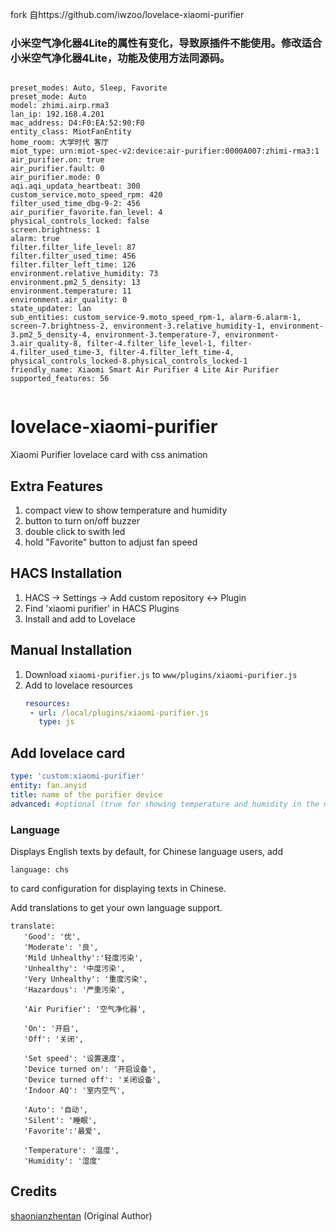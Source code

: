 fork 自https://github.com/iwzoo/lovelace-xiaomi-purifier

###  小米空气净化器4Lite的属性有变化，导致原插件不能使用。修改适合小米空气净化器4Lite，功能及使用方法同源码。


```angular2html

preset_modes: Auto, Sleep, Favorite
preset_mode: Auto
model: zhimi.airp.rma3
lan_ip: 192.168.4.201
mac_address: D4:F0:EA:52:90:F0
entity_class: MiotFanEntity
home_room: 大学时代 客厅
miot_type: urn:miot-spec-v2:device:air-purifier:0000A007:zhimi-rma3:1
air_purifier.on: true
air_purifier.fault: 0
air_purifier.mode: 0
aqi.aqi_updata_heartbeat: 300
custom_service.moto_speed_rpm: 420
filter_used_time_dbg-9-2: 456
air_purifier_favorite.fan_level: 4
physical_controls_locked: false
screen.brightness: 1
alarm: true
filter.filter_life_level: 87
filter.filter_used_time: 456
filter.filter_left_time: 126
environment.relative_humidity: 73
environment.pm2_5_density: 13
environment.temperature: 11
environment.air_quality: 0
state_updater: lan
sub_entities: custom_service-9.moto_speed_rpm-1, alarm-6.alarm-1, screen-7.brightness-2, environment-3.relative_humidity-1, environment-3.pm2_5_density-4, environment-3.temperature-7, environment-3.air_quality-8, filter-4.filter_life_level-1, filter-4.filter_used_time-3, filter-4.filter_left_time-4, physical_controls_locked-8.physical_controls_locked-1
friendly_name: Xiaomi Smart Air Purifier 4 Lite Air Purifier
supported_features: 56


```


# lovelace-xiaomi-purifier
Xiaomi Purifier lovelace card with css animation

## Extra Features
1. compact view to show temperature and humidity 
1. button to turn on/off buzzer
1. double click to swith led 
1. hold "Favorite" button to adjust fan speed


## HACS Installation
1. HACS -> Settings -> Add custom repository <-> Plugin
2. Find 'xiaomi purifier' in HACS Plugins
3. Install and add to Lovelace

## Manual Installation
1. Download `xiaomi-purifier.js` to `www/plugins/xiaomi-purifier.js`
1. Add to lovelace resources
   ``` yaml
   resources:
    - url: /local/plugins/xiaomi-purifier.js
      type: js
   ```
## Add lovelace card 
  ``` yaml
  type: 'custom:xiaomi-purifier'
  entity: fan.anyid
  title: name of the purifier device
  advanced: #optional (true for showing temperature and humidity in the middle, otherwise shows in green panel)
  ```
  
### Language 
Displays English texts by default, for Chinese language users, add 
```
language: chs
``` 
to card configuration for displaying texts in Chinese.

Add translations to get your own language support. 
``` 
translate: 
   'Good': '优',
   'Moderate': '良',
   'Mild Unhealthy':'轻度污染',
   'Unhealthy': '中度污染',
   'Very Unhealthy': '重度污染',
   'Hazardous': '严重污染',

   'Air Purifier': '空气净化器',

   'On': '开启',
   'Off': '关闭',

   'Set speed': '设置速度',
   'Device turned on': '开启设备',
   'Device turned off': '关闭设备',
   'Indoor AQ': '室内空气',

   'Auto': '自动',
   'Silent': '睡眠',
   'Favorite':'最爱',

   'Temperature': '温度',
   'Humidity': '湿度'

```


## Credits
[shaonianzhentan](https://github.com/shaonianzhentan/lovelace-air-filter) (Original Author)
